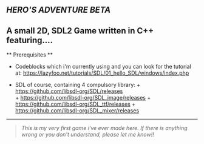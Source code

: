 **_HERO'S ADVENTURE BETA_**
---
A small 2D, SDL2 Game written in C++ featuring....
---
** Prerequisites **
- Codeblocks which i'm currently using and you can look for the tutorial at: https://lazyfoo.net/tutorials/SDL/01_hello_SDL/windows/index.php

- SDL of course, containing 4 compulsory library: + https://github.com/libsdl-org/SDL/releases                                           
                                                  + https://github.com/libsdl-org/SDL_image/releases
                                                  + https://github.com/libsdl-org/SDL_ttf/releases
                                                  + https://github.com/libsdl-org/SDL_mixer/releases


                                      
--- 
> _This is my very first game i've ever made here. If there is anything wrong or you don't understand, please let me know!!_

